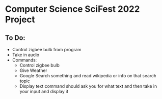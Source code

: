 # Computer Science SciFest 2022 Project

## To Do:
- Control zigbee bulb from program
- Take in audio
- Commands:
  - Control zigbee bulb
  - Give Weather
  - Google Search something and read wikipedia or info on that search topic
  - Display text command should ask you for what text and then take in your input and display it
